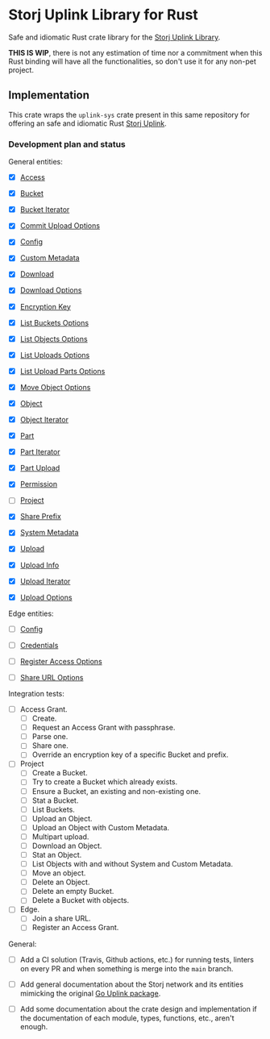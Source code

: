 # Storj Uplink Library for Rust

Safe and idiomatic Rust crate library for the [Storj Uplink Library][storj-uplink].

__THIS IS WIP__, there is not any estimation of time nor a commitment when this
Rust binding will have all the functionalities, so don't use it for any non-pet
project.

## Implementation

This crate wraps the `uplink-sys` crate present in this same repository for
offering an safe and idiomatic Rust [Storj Uplink][storj-uplink].

### Development plan and status

General entities:

- [X] [Access](https://pkg.go.dev/storj.io/uplink#Access)
- [X] [Bucket](https://pkg.go.dev/storj.io/uplink#Bucket)
- [X] [Bucket Iterator](https://pkg.go.dev/storj.io/uplink#BucketIterator)
- [X] [Commit Upload Options](https://pkg.go.dev/storj.io/uplink#CommitUploadOptions)
- [X] [Config](https://pkg.go.dev/storj.io/uplink#Config)
- [X] [Custom Metadata](https://pkg.go.dev/storj.io/uplink#CustomMetadata)
- [X] [Download](https://pkg.go.dev/storj.io/uplink#Download)
- [X] [Download Options](https://pkg.go.dev/storj.io/uplink#DownloadOptions)
- [X] [Encryption Key](https://pkg.go.dev/storj.io/uplink#EncryptionKey)
- [X] [List Buckets Options](https://pkg.go.dev/storj.io/uplink#ListBucketsOptions)
- [X] [List Objects Options](https://pkg.go.dev/storj.io/uplink#ListObjectsOptions)
- [X] [List Uploads Options](https://pkg.go.dev/storj.io/uplink#ListUploadsOptions)
- [X] [List Upload Parts Options](https://pkg.go.dev/storj.io/uplink#ListUploadPartsOptions)
- [X] [Move Object Options](https://pkg.go.dev/storj.io/uplink#MoveObjectOptions)
- [X] [Object](https://pkg.go.dev/storj.io/uplink#Object)
- [X] [Object Iterator](https://pkg.go.dev/storj.io/uplink#ObjectIterator)
- [X] [Part](https://pkg.go.dev/storj.io/uplink#Part)
- [X] [Part Iterator](https://pkg.go.dev/storj.io/uplink#PartIterator)
- [X] [Part Upload](https://pkg.go.dev/storj.io/uplink#PartUpload)
- [X] [Permission](https://pkg.go.dev/storj.io/uplink#Permission)
- [ ] [Project](https://pkg.go.dev/storj.io/uplink#Project)
- [X] [Share Prefix](https://pkg.go.dev/storj.io/uplink#SharePrefix)
- [X] [System Metadata](https://pkg.go.dev/storj.io/uplink#SystemMetadata)
- [X] [Upload](https://pkg.go.dev/storj.io/uplink#Upload)
- [X] [Upload Info](https://pkg.go.dev/storj.io/uplink#UploadInfo)
- [X] [Upload Iterator](https://pkg.go.dev/storj.io/uplink#UploadIterator)
- [X] [Upload Options](https://pkg.go.dev/storj.io/uplink#UploadOptions)


Edge entities:

- [ ] [Config](https://pkg.go.dev/storj.io/uplink/edge#Config)
- [ ] [Credentials](https://pkg.go.dev/storj.io/uplink/edge#Credentials)
- [ ] [Register Access Options](https://pkg.go.dev/storj.io/uplink/edge#RegisterAccessOptions)
- [ ] [Share URL Options](https://pkg.go.dev/storj.io/uplink/edge#ShareURLOptions)


Integration tests:

- [ ] Access Grant.
  - [ ] Create.
  - [ ] Request an Access Grant with passphrase.
  - [ ] Parse one.
  - [ ] Share one.
  - [ ] Override an encryption key of a specific Bucket and prefix.
- [ ] Project
  - [ ] Create a Bucket.
  - [ ] Try to create a Bucket which already exists.
  - [ ] Ensure a Bucket, an existing and non-existing one.
  - [ ] Stat a Bucket.
  - [ ] List Buckets.
  - [ ] Upload an Object.
  - [ ] Upload an Object with Custom Metadata.
  - [ ] Multipart upload.
  - [ ] Download an Object.
  - [ ] Stat an Object.
  - [ ] List Objects with and without System and Custom Metadata.
  - [ ] Move an object.
  - [ ] Delete an Object.
  - [ ] Delete an empty Bucket.
  - [ ] Delete a Bucket with objects.
- [ ] Edge.
  - [ ] Join a share URL.
  - [ ] Register an Access Grant.

General:

- [ ] Add a CI solution (Travis, Github actions, etc.) for running tests,
      linters on every PR and when something is merge into the `main` branch.
- [ ] Add general documentation about the Storj network and its entities
      mimicking the original [Go Uplink package](https://pkg.go.dev/storj.io/uplink#section-documentation).
- [ ] Add some documentation about the crate design and implementation if the
      documentation of each module, types, functions, etc., aren't enough.



[storj-uplink]: https://github.com/storj/uplink
